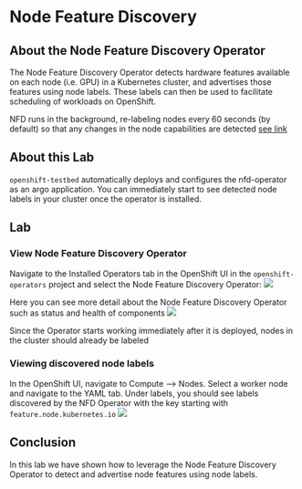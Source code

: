 # Node Feature Discovery

## About the Node Feature Discovery Operator
The Node Feature Discovery Operator detects hardware features available on each node (i.e. GPU) in a Kubernetes cluster, and advertises those features using node labels. These labels can then be used to facilitate scheduling of workloads on OpenShift.

NFD runs in the background, re-labeling nodes every 60 seconds (by default) so that any changes in the node capabilities are detected [see link](https://docs.01.org/kubernetes/nfd/using.html)

## About this Lab
`openshift-testbed` automatically deploys and configures the nfd-operator as an argo application. You can immediately start to see detected node labels in your cluster once the operator is installed.

## Lab

### View Node Feature Discovery Operator
Navigate to the Installed Operators tab in the OpenShift UI in the `openshift-operators` project and select the Node Feature Discovery Operator:
![](https://github.com/ably77/openshift-testbed/blob/master/resources/labs/nfd1.png)

Here you can see more detail about the Node Feature Discovery Operator such as status and health of components
![](https://github.com/ably77/openshift-testbed/blob/master/resources/labs/nfd2.png)

Since the Operator starts working immediately after it is deployed, nodes in the cluster should already be labeled

### Viewing discovered node labels
In the OpenShift UI, navigate to Compute --> Nodes. Select a worker node and navigate to the YAML tab. Under labels, you should see labels discovered by the NFD Operator with the key starting with `feature.node.kubernetes.io`
![](https://github.com/ably77/openshift-testbed/blob/master/resources/labs/nfd3.png)


## Conclusion
In this lab we have shown how to leverage the Node Feature Discovery Operator to detect and advertise node features using node labels.
